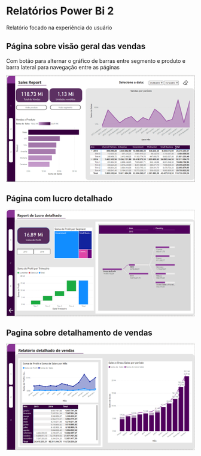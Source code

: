 # Relatórios Power Bi 2
Relatório focado na experiência do usuário

## Página sobre visão geral das vendas 
Com botão para alternar o gráfico de barras entre segmento e produto e
barra lateral para navegação entre as páginas

![Pagina 1](https://raw.githubusercontent.com/3duzera/Relat-rio_interativoPb/refs/heads/main/pagina_1.png)

## Página com lucro detalhado

![Pagina 2](https://raw.githubusercontent.com/3duzera/Relat-rio_interativoPb/refs/heads/main/Pagina_2.png)

## Pagina sobre detalhamento de vendas

![pagina 3](https://raw.githubusercontent.com/3duzera/Relat-rio_interativoPb/refs/heads/main/pagina_3.png)
